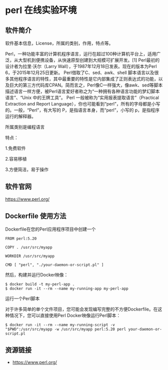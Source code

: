 # perl 在线实验环境

## 软件简介

软件基本信息，License，所属的类别，作用，特点等。

Perl，一种功能丰富的计算机程序语言，运行在超过100种计算机平台上，适用广泛，从大型机到便携设备，从快速原型创建到大规模可扩展开发。[1] 
Perl最初的设计者为拉里·沃尔（Larry Wall），于1987年12月18日发表。现在的版本为Perl 6，于2015年12月25日更新。
Perl借取了C、sed、awk、shell 脚本语言以及很多其他程序语言的特性，其中最重要的特性是它内部集成了正则表达式的功能，以及巨大的第三方代码库CPAN。简而言之，Perl像C一样强大，像awk、sed等脚本描述语言一样方便，被Perl语言爱好者称之为“一种拥有各种语言功能的梦幻脚本语言”、“Unix 中的王牌工具”。
Perl 一般被称为“实用报表提取语言”（Practical Extraction and Report Language），你也可能看到“perl”，所有的字母都是小写的。一般，“Perl”，有大写的 P，是指语言本身，而“perl”，小写的 p，是指程序运行的解释器。

所属类别是编程语言

特点：

1.免费软件

2.容易移植

3.方便简洁，易于操作

## 软件官网

https://www.perl.org/

## Dockerfile 使用方法

Dockerfile在您的Perl应用程序项目中创建一个
```
FROM perl:5.20

COPY . /usr/src/myapp

WORKDIR /usr/src/myapp

CMD [ "perl", "./your-daemon-or-script.pl" ]
```
然后，构建并运行Docker映像：
```
$ docker build -t my-perl-app .
$ docker run -it --rm --name my-running-app my-perl-app
```
运行一个Perl脚本

对于许多简单的单个文件项目，您可能会发现编写完整的不方便Dockerfile。在这种情况下，您可以直接使用Perl Docker映像运行Perl脚本：
```
$ docker run -it --rm --name my-running-script -v "$PWD":/usr/src/myapp -w /usr/src/myapp perl:5.20 perl your-daemon-or-script.pl
```
## 资源链接

- https://www.perl.org/
